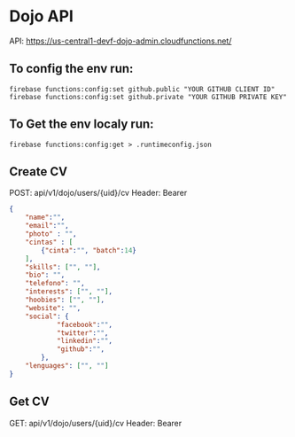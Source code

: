 Dojo API
===============
API: https://us-central1-devf-dojo-admin.cloudfunctions.net/

## To config the env run:
```
firebase functions:config:set github.public "YOUR GITHUB CLIENT ID"
firebase functions:config:set github.private "YOUR GITHUB PRIVATE KEY"
```

## To Get the env localy run:
```
firebase functions:config:get > .runtimeconfig.json
```

## Create CV

POST: api/v1/dojo/users/{uid}/cv
Header: Bearer <JWT>

```json
{
	"name":"",
	"email":"",
	"photo" : "",
	"cintas" : [
		{"cinta":"", "batch":14}
	],
	"skills": ["", ""],
	"bio": "",
	"telefono": "",
	"interests": ["", ""],
	"hoobies": ["", ""],
	"website": "",
	"social": {
			"facebook":"",
			"twitter":"",
			"linkedin":"",
			"github":"",
		},
	"lenguages": ["", ""]
}
```

## Get CV

GET: api/v1/dojo/users/{uid}/cv
Header: Bearer <JWT>